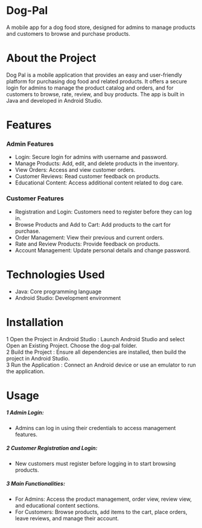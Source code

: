 # Dog-Pal
A mobile app for a dog food store, designed for admins to manage products and customers to browse and purchase products.
# About the Project
Dog Pal is a mobile application that provides an easy and user-friendly platform for purchasing dog food and related products. It offers a secure login for admins to manage the product catalog and orders, and for customers to browse, rate, review, and buy products. The app is built in Java and developed in Android Studio.
# Features
### Admin Features
* Login: Secure login for admins with username and password.<br>
* Manage Products: Add, edit, and delete products in the inventory.<br>
* View Orders: Access and view customer orders.<br>
* Customer Reviews: Read customer feedback on products.<br>
* Educational Content: Access additional content related to dog care.
### Customer Features
* Registration and Login: Customers need to register before they can log in.<br>
* Browse Products and Add to Cart: Add products to the cart for purchase.<br>
* Order Management: View their previous and current orders.<br>
* Rate and Review Products: Provide feedback on products.<br>
* Account Management: Update personal details and change password.
# Technologies Used
* Java: Core programming language
* Android Studio: Development environment
# Installation
1 Open the Project in Android Studio : Launch Android Studio and select Open an Existing Project. Choose the dog-pal folder.<br>
2 Build the Project : Ensure all dependencies are installed, then build the project in Android Studio.<br>
3 Run the Application : Connect an Android device or use an emulator to run the application.
# Usage
##### 1 Admin Login:<br>
* Admins can log in using their credentials to access management features.<br>
##### 2 Customer Registration and Login:<br>
* New customers must register before logging in to start browsing products.<br>
##### 3 Main Functionalities:<br>
* For Admins: Access the product management, order view, review view, and educational content sections.
* For Customers: Browse products, add items to the cart, place orders, leave reviews, and manage their account.
